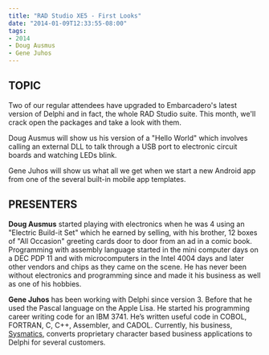 ```yaml
---
title: "RAD Studio XE5 - First Looks"
date: "2014-01-09T12:33:55-08:00"
tags:
- 2014
- Doug Ausmus
- Gene Juhos
---
```


## TOPIC ##

Two of our regular attendees have upgraded to Embarcadero's latest version of Delphi and in fact, the whole RAD Studio suite. This month, we'll crack open the packages and take a look with them.

Doug Ausmus will show us his version of a "Hello World" which involves calling an external DLL to talk through a USB port to electronic circuit boards and watching LEDs blink.

Gene Juhos will show us what all we get when we start a new Android app from one of the several built-in mobile app templates.

## PRESENTERS ##

**Doug Ausmus** started playing with electronics when he was 4 using an "Electric Build-it Set" which he earned by selling, with his brother, 12 boxes of "All Occasion" greeting cards door to door from an ad in a comic book. Programming with assembly language started in the mini computer days on a DEC PDP 11 and with microcomputers in the Intel 4004 days and later other vendors and chips as they came on the scene. He has never been without electronics and programming since and made it his business as well as one of his hobbies.

**Gene Juhos** has been working with Delphi since version 3. Before that he used the Pascal language on the Apple Lisa. He started his programming career writing code for an IBM 3741. He’s written useful code in COBOL, FORTRAN, C, C++, Assembler, and CADOL. Currently, his business, [Sysmatics](https://sysmatics.com), converts proprietary character based business applications to Delphi for several customers.
